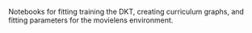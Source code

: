 Notebooks for fitting training the DKT, creating curriculum graphs, and fitting parameters for the movielens environment. 

